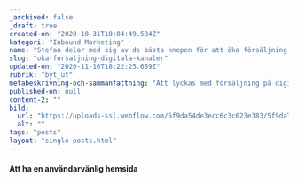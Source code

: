 ```yaml
---
_archived: false
_draft: true
created-on: "2020-10-31T18:04:49.584Z"
kategori: "Inbound Marketing"
name: "Stefan delar med sig av de bästa knepen för att öka försäljning i dem digitala kanalerna"
slug: "oka-forsaljning-digitala-kanaler"
updated-on: "2020-11-16T18:22:25.659Z"
rubrik: "byt_ut"
metabeskrivning-och-sammanfattning: "Att lyckas med försäljning på digitala kanaler börjar med er profil. Det är aldrig försent att börja synas digitalt! Läs om vilka steg som är viktiga."
published-on: null
content-2: ""
bild:
  url: "https://uploads-ssl.webflow.com/5f9da54de3ecc6c3c623e383/5f9da741428c58662a5a473c_5f4fa3329b6ca70df22ed01d_rsz_image-blog.jpeg"
  alt: ""
tags: "posts"
layout: "single-posts.html"
---
```


#### Att ha en användarvänlig hemsida
